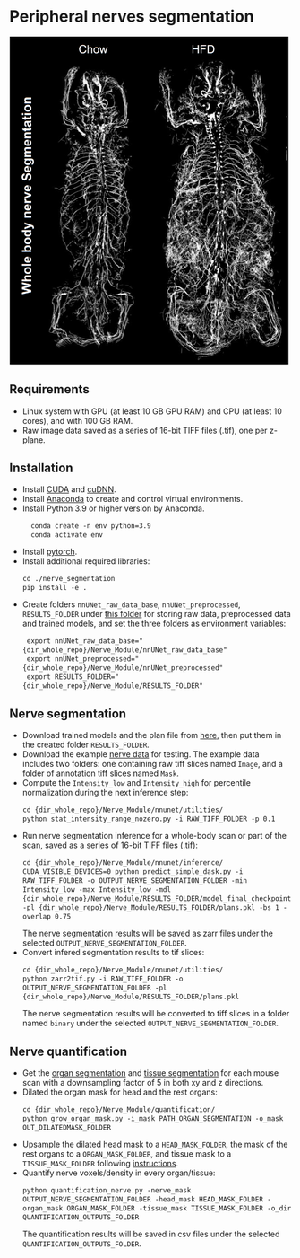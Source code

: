 # Peripheral nerves segmentation
<img src="nerve_seg_example.png" width="500">

## Requirements
* Linux system with GPU (at least 10 GB GPU RAM) and CPU (at least 10 cores), and with 100 GB RAM.  
* Raw image data saved as a series of 16-bit TIFF files (.tif), one per z-plane. 
  
## Installation
* Install [CUDA](https://developer.nvidia.com/cuda-toolkit) and [cuDNN](https://developer.nvidia.com/cudnn).
* Install [Anaconda](https://www.anaconda.com/download#downloads) to create and control virtual environments.
* Install Python 3.9 or higher version by Anaconda.
  ```
    conda create -n env python=3.9
	conda activate env
	```
* Install [pytorch](https://pytorch.org/get-started/locally/).
* Install additional required libraries:
     ```
     cd ./nerve_segmentation
     pip install -e .
	```
* Create folders `nnUNet_raw_data_base`, `nnUNet_preprocessed`, `RESULTS_FOLDER` under [this folder](../Nerve_Module/) for storing raw data, preprocessed data and trained models, and set the three folders as environment variables:
  ```
   export nnUNet_raw_data_base="{dir_whole_repo}/Nerve_Module/nnUNet_raw_data_base"
   export nnUNet_preprocessed="{dir_whole_repo}/Nerve_Module/nnUNet_preprocessed"
   export RESULTS_FOLDER="{dir_whole_repo}/Nerve_Module/RESULTS_FOLDER"
	```  
  
## Nerve segmentation
* Download trained models and the plan file from [here](../models/nerve_segmentation), then put them in the created folder `RESULTS_FOLDER`.
* Download the example [nerve data](../Nerve_Module/example_data) for testing. The example data includes two folders: one containing raw tiff slices named `Image`, and a folder of annotation tiff slices named `Mask`.
* Compute the `Intensity_low` and `Intensity_high` for percentile normalization during the next inference step:
  ```
  cd {dir_whole_repo}/Nerve_Module/nnunet/utilities/
  python stat_intensity_range_nozero.py -i RAW_TIFF_FOLDER -p 0.1
	``` 
* Run nerve segmentation inference for a whole-body scan or part of the scan, saved as a series of 16-bit TIFF files (.tif):
  ```
  cd {dir_whole_repo}/Nerve_Module/nnunet/inference/
  CUDA_VISIBLE_DEVICES=0 python predict_simple_dask.py -i RAW_TIFF_FOLDER -o OUTPUT_NERVE_SEGMENTATION_FOLDER -min Intensity_low -max Intensity_low -mdl {dir_whole_repo}/Nerve_Module/RESULTS_FOLDER/model_final_checkpoint.model -pl {dir_whole_repo}/Nerve_Module/RESULTS_FOLDER/plans.pkl -bs 1 -overlap 0.75
	```  
  The nerve segmentation results will be saved as zarr files under the selected `OUTPUT_NERVE_SEGMENTATION_FOLDER`.
* Convert infered segmentation results to tif slices:
  ```
  cd {dir_whole_repo}/Nerve_Module/nnunet/utilities/
  python zarr2tif.py -i RAW_TIFF_FOLDER -o OUTPUT_NERVE_SEGMENTATION_FOLDER -pl {dir_whole_repo}/Nerve_Module/RESULTS_FOLDER/plans.pkl
	```  
  The nerve segmentation results will be converted to tiff slices in a folder named `binary` under the selected `OUTPUT_NERVE_SEGMENTATION_FOLDER`.
## Nerve quantification
* Get the [organ segmentation](../Tissue_Module/Organ_Segmentation.ipynb) and [tissue segmentation](../Tissue_Module/Tissue_segmentation.ipynb) for each mouse scan with a downsampling factor of 5 in both xy and z directions.
* Dilated the organ mask for head and the rest organs:
  ```
  cd {dir_whole_repo}/Nerve_Module/quantification/
  python grow_organ_mask.py -i_mask PATH_ORGAN_SEGMENTATION -o_mask OUT_DILATEDMASK_FOLDER
	``` 
* Upsample the dilated head mask to a `HEAD_MASK_FOLDER`, the mask of the rest organs to a `ORGAN_MASK_FOLDER`, and tissue mask to a `TISSUE_MASK_FOLDER` following [instructions](../Tissue_Module/Organ_Segmentation.ipynb).
* Quantify nerve voxels/density in every organ/tissue:
  ```
  python quantification_nerve.py -nerve_mask OUTPUT_NERVE_SEGMENTATION_FOLDER -head_mask HEAD_MASK_FOLDER -organ_mask ORGAN_MASK_FOLDER -tissue_mask TISSUE_MASK_FOLDER -o_dir QUANTIFICATION_OUTPUTS_FOLDER
	```  
  The quantification results will be saved in csv files under the selected `QUANTIFICATION_OUTPUTS_FOLDER`.
